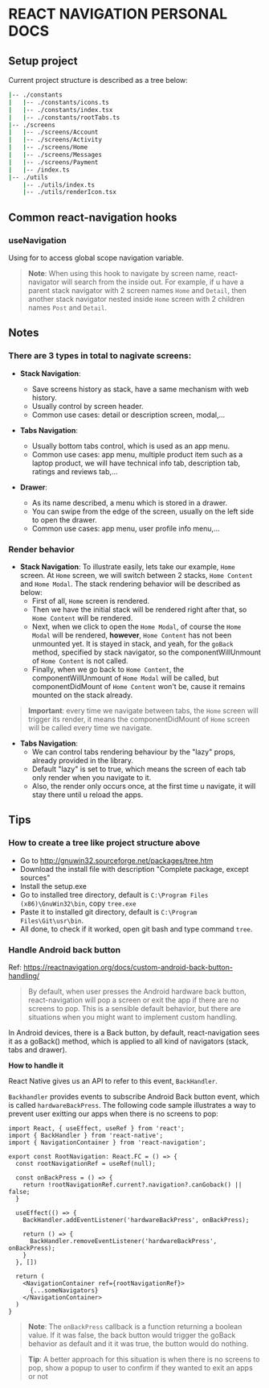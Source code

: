 # REACT NAVIGATION PERSONAL DOCS

## Setup project

Current project structure is described as a tree below:

```bash
|-- ./constants
|   |-- ./constants/icons.ts
|   |-- ./constants/index.tsx
|   |-- ./constants/rootTabs.ts
|-- ./screens
|   |-- ./screens/Account
|   |-- ./screens/Activity
|   |-- ./screens/Home
|   |-- ./screens/Messages
|   |-- ./screens/Payment
|   |-- /index.ts
|-- ./utils
    |-- ./utils/index.ts
    |-- ./utils/renderIcon.tsx

```

## Common react-navigation hooks

### useNavigation

Using for to access global scope navigation variable.

> **Note**: When using this hook to navigate by screen name, react-navigator will search from the inside out. For example, if u have a parent stack navigator with 2 screen names `Home` and `Detail`, then another stack navigator nested inside `Home` screen with 2 children names `Post` and `Detail`.

## Notes

### There are 3 types in total to nagivate screens:

- **Stack Navigation**:

  - Save screens history as stack, have a same mechanism with web history.
  - Usually control by screen header.
  - Common use cases: detail or description screen, modal,...

- **Tabs Navigation**:

  - Usually bottom tabs control, which is used as an app menu.
  - Common use cases: app menu, multiple product item such as a laptop product, we will have technical info tab, description tab, ratings and reviews tab,...

- **Drawer**:
  - As its name described, a menu which is stored in a drawer.
  - You can swipe from the edge of the screen, usually on the left side to open the drawer.
  - Common use cases: app menu, user profile info menu,...

### Render behavior

- **Stack Navigation**:
  To illustrate easily, lets take our example, `Home` screen. At `Home` screen, we will switch between 2 stacks, `Home Content` and `Home Modal`. The stack rendering behavior will be described as below:
  - First of all, `Home` screen is rendered.
  - Then we have the initial stack will be rendered right after that, so `Home Content` will be rendered.
  - Next, when we click to open the `Home Modal`, of course the `Home Modal` will be rendered, **however**, `Home Content` has not been unmounted yet. It is stayed in stack, and yeah, for the `goBack` method, specified by stack navigator, so the componentWillUnmount of `Home Content` is not called.
  - Finally, when we go back to `Home Content`, the componentWillUnmount of `Home Modal` will be called, but componentDidMount of `Home Content` won't be, cause it remains mounted on the stack already.

> **Important**: every time we navigate between tabs, the `Home` screen will trigger its render, it means the componentDidMount of `Home` screen will be called every time we navigate.
> </br>

- **Tabs Navigation**:
  - We can control tabs rendering behaviour by the "lazy" props, already provided in the library.
  - Default "lazy" is set to true, which means the screen of each tab only render when you navigate to it.
  - Also, the render only occurs once, at the first time u navigate, it will stay there until u reload the apps.

## Tips

### How to create a tree like project structure above

- Go to http://gnuwin32.sourceforge.net/packages/tree.htm
- Download the install file with description "Complete package, except sources"
- Install the setup.exe
- Go to installed tree directory, default is `C:\Program Files (x86)\GnuWin32\bin`, copy `tree.exe`
- Paste it to installed git directory, default is `C:\Program Files\Git\usr\bin`.
- All done, to check if it worked, open git bash and type command `tree`.

### Handle Android back button

Ref: https://reactnavigation.org/docs/custom-android-back-button-handling/

> By default, when user presses the Android hardware back button, react-navigation will pop a screen or exit the app if there are no screens to pop. This is a sensible default behavior, but there are situations when you might want to implement custom handling.

In Android devices, there is a Back button, by default, react-navigation sees it as a goBack() method, which is applied to all kind of navigators (stack, tabs and drawer).

**How to handle it**

React Native gives us an API to refer to this event, `BackHandler`.

`Backhandler` provides events to subscribe Android Back button event, which is called `hardwareBackPress`. The following code sample illustrates a way to prevent user exitting our apps when there is no screens to pop:

```
import React, { useEffect, useRef } from 'react';
import { BackHandler } from 'react-native';
import { NavigationContainer } from 'react-navigation';

export const RootNavigation: React.FC = () => {
  const rootNavigationRef = useRef(null);

  const onBackPress = () => {
    return !rootNavigationRef.current?.navigation?.canGoback() || false;
  }

  useEffect(() => {
    BackHandler.addEventListener('hardwareBackPress', onBackPress);

    return () => {
      BackHandler.removeEventListener('hardwareBackPress', onBackPress);
    }
  }, [])

  return (
    <NavigationContainer ref={rootNavigationRef}>
      {...someNavigators}
    </NavigationContainer>
  )
}
```

> **Note**: The `onBackPress` callback is a function returning a boolean value. If it was false, the back button would trigger the goBack behavior as default and it it was true, the button would do nothing.

> **Tip**: A better approach for this situation is when there is no screens to pop, show a popup to user to confirm if they wanted to exit an apps or not

